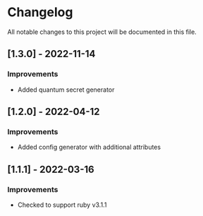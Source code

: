 # Changelog

All notable changes to this project will be documented in this file.

## [1.3.0] - 2022-11-14

### Improvements

- Added quantum secret generator

## [1.2.0] - 2022-04-12

### Improvements

- Added config generator with additional attributes

## [1.1.1] - 2022-03-16

### Improvements

- Checked to support ruby v3.1.1
